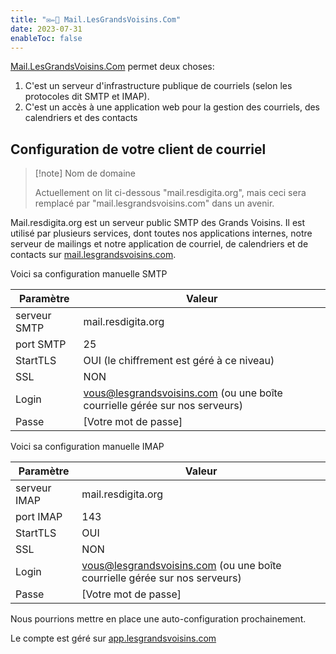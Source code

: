 ```yaml
---
title: "✉✏📮 Mail.LesGrandsVoisins.Com"
date: 2023-07-31
enableToc: false
---
```


[Mail.LesGrandsVoisins.Com](https://mail.lesgrandsvoisins.com) permet deux choses: 

1. C'est un serveur d'infrastructure publique de courriels (selon les protocoles dit SMTP et IMAP).
2. C'est un accès à une application web pour la gestion des courriels, des calendriers et des contacts

## Configuration de votre client de courriel

> [!note] Nom de domaine
> 
> Actuellement on lit ci-dessous "mail.resdigita.org", mais ceci sera remplacé par "mail.lesgrandsvoisins.com" dans un avenir.

Mail.resdigita.org est un serveur public SMTP des Grands Voisins. Il est utilisé par plusieurs services, dont toutes nos applications internes, notre serveur de mailings et notre application de courriel, de calendriers et de contacts sur [mail.lesgrandsvoisins.com](https://mail.resdigita.org).

Voici sa configuration manuelle SMTP

| Paramètre | Valeur |
| --- | --- |
| serveur SMTP | mail.resdigita.org |
| port SMTP | 25 | 
| StartTLS | OUI (le chiffrement est géré à ce niveau) |
| SSL | NON | 
| Login | vous@lesgrandsvoisins.com  (ou une boîte courrielle gérée sur nos serveurs) | 
| Passe | [Votre mot de passe] |

Voici sa configuration manuelle IMAP

| Paramètre | Valeur |
| --- | --- |
| serveur IMAP | mail.resdigita.org |
| port IMAP | 143 | 
| StartTLS | OUI |
| SSL | NON | 
| Login | vous@lesgrandsvoisins.com  (ou une boîte courrielle gérée sur nos serveurs) | 
| Passe | [Votre mot de passe] |

Nous pourrions mettre en place une auto-configuration prochainement. 

Le compte est géré sur [app.lesgrandsvoisins.com](https://app.lesgrandsvoisins.com)
